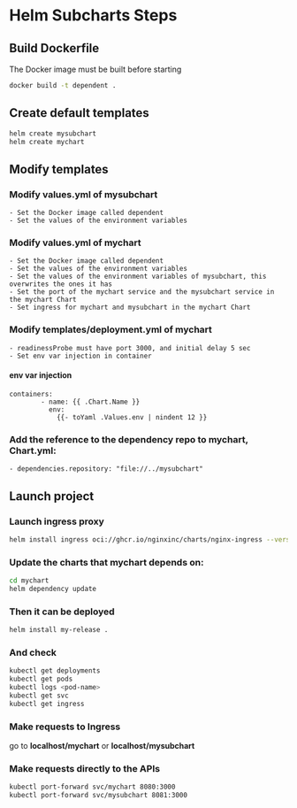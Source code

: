 # Helm Subcharts Steps
## Build Dockerfile
The Docker image must be built before starting
```bash
docker build -t dependent .
```
## Create default templates
```bash
helm create mysubchart
helm create mychart
```
## Modify templates
### Modify values.yml of mysubchart
    - Set the Docker image called dependent
    - Set the values of the environment variables

### Modify values.yml of mychart
    - Set the Docker image called dependent
    - Set the values of the environment variables
    - Set the values of the environment variables of mysubchart, this overwrites the ones it has
    - Set the port of the mychart service and the mysubchart service in the mychart Chart
    - Set ingress for mychart and mysubchart in the mychart Chart  

### Modify templates/deployment.yml of mychart
    - readinessProbe must have port 3000, and initial delay 5 sec
    - Set env var injection in container  
#### env var injection
```YML
containers:
        - name: {{ .Chart.Name }}
          env:
            {{- toYaml .Values.env | nindent 12 }}
```

### Add the reference to the dependency repo to mychart, Chart.yml:
    - dependencies.repository: "file://../mysubchart"
## Launch project
### Launch ingress proxy
```bash
helm install ingress oci://ghcr.io/nginxinc/charts/nginx-ingress --version 1.1.0
```
### Update the charts that mychart depends on:
```bash
cd mychart
helm dependency update
```
### Then it can be deployed
```bash
helm install my-release .
```
### And check
```bash
kubectl get deployments
kubectl get pods
kubectl logs <pod-name>
kubectl get svc
kubectl get ingress
```
### Make requests to Ingress
go to **localhost/mychart** or **localhost/mysubchart**  
### Make requests directly to the APIs
```bash
kubectl port-forward svc/mychart 8080:3000
kubectl port-forward svc/mysubchart 8081:3000
```